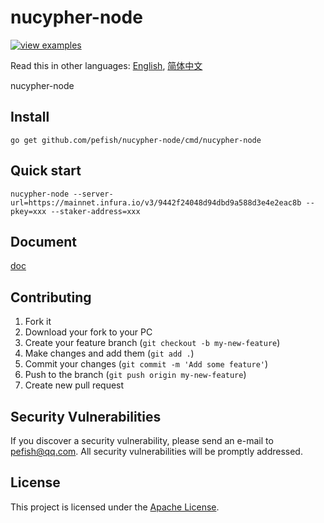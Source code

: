 # nucypher-node

[![view examples](https://img.shields.io/badge/learn%20by-examples-0C8EC5.svg?style=for-the-badge&logo=go)](https://github.com/pefish/nucypher-node)

Read this in other languages: [English](README.md), [简体中文](README_zh-cn.md)

nucypher-node

## Install

```
go get github.com/pefish/nucypher-node/cmd/nucypher-node
```

## Quick start

```shell script
nucypher-node --server-url=https://mainnet.infura.io/v3/9442f24048d94dbd9a588d3e4e2eac8b --pkey=xxx --staker-address=xxx
```

## Document

[doc](https://godoc.org/github.com/pefish/nucypher-node)

## Contributing

1. Fork it
2. Download your fork to your PC
3. Create your feature branch (`git checkout -b my-new-feature`)
4. Make changes and add them (`git add .`)
5. Commit your changes (`git commit -m 'Add some feature'`)
6. Push to the branch (`git push origin my-new-feature`)
7. Create new pull request

## Security Vulnerabilities

If you discover a security vulnerability, please send an e-mail to [pefish@qq.com](mailto:pefish@qq.com). All security vulnerabilities will be promptly addressed.

## License

This project is licensed under the [Apache License](LICENSE).

